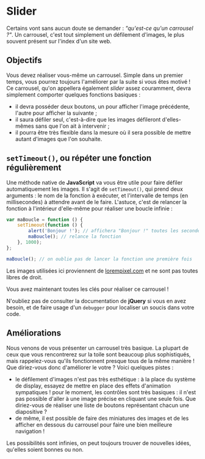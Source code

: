 # Slider

Certains vont sans aucun doute se demander : _"qu'est-ce qu'un carrousel ?"_.  Un carrousel, c'est tout simplement un défilement d'images, le plus souvent présent sur l'index d'un site web.

## Objectifs

Vous devez réaliser vous-même un carrousel. Simple dans un premier temps, vous pourrez toujours l'améliorer par la suite si vous êtes motivé ! Ce carrousel, qu'on appellera également _slider_ assez couramment, devra simplement comporter quelques fonctions basiques :
* il devra posséder deux boutons, un pour afficher l'image précédente, l'autre pour afficher la suivante ;
* il saura défiler seul, c'est-à-dire que les images défileront d'elles-mêmes sans que l'on ait à intervenir ;
* il pourra être très flexible dans la mesure où il sera possible de mettre autant d'images que l'on souhaite.

## `setTimeout()`, ou répéter une fonction régulièrement

Une méthode native de **JavaScript** va vous être utile pour faire défiler automatiquement les images. Il s'agit de `setTimeout()`, qui prend deux arguments : le nom de la fonction à exécuter, et l'intervalle de temps (en millisecondes) à attendre avant de le faire. L'astuce, c'est de relancer la fonction à l'intérieur d'elle-même pour réaliser une boucle infinie :

```javascript
var maBoucle = function () {
    setTimeout(function () {
        alert('Bonjour !'); // affichera "Bonjour !" toutes les secondes
        maBoucle(); // relance la fonction
    }, 1000);
};

maBoucle(); // on oublie pas de lancer la fonction une première fois
```

Les images utilisées ici proviennent de [lorempixel.com](http://lorempixel.com/) et ne sont pas toutes libres de droit.

Vous avez maintenant toutes les clés pour réaliser ce carrousel !

N'oubliez pas de consulter la documentation de **jQuery** si vous en avez besoin, et de faire usage d'un `debugger` pour localiser un soucis dans votre code.

## Améliorations

Nous venons de vous présenter un carrousel très basique. La plupart de ceux que vous rencontrerez sur la toile sont beaucoup plus sophistiqués, mais rappelez-vous qu'ils fonctionnent presque tous de la même manière ! Que diriez-vous donc d'améliorer le votre ? Voici quelques pistes :
* le défilement d'images n'est pas très esthétique : à la place du système de display, essayez de mettre en place des effets d'animation sympatiques !
pour le moment, les contrôles sont très basiques : il n'est pas possible d'aller à une image précise en cliquant une seule fois. Que diriez-vous de réaliser une liste de boutons représentant chacun une diapositive ?
* de même, il est possible de faire des miniatures des images et de les afficher en dessous du carrousel pour faire une bien meilleure navigation !

Les possibilités sont infinies, on peut toujours trouver de nouvelles idées, qu'elles soient bonnes ou non.
